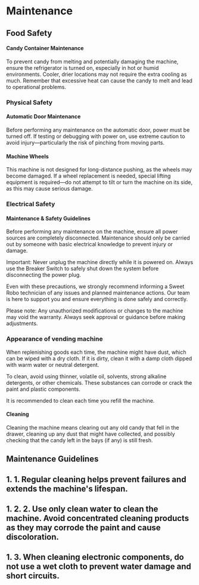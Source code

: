 # Maintenance 

## Food Safety

#### Candy Container Maintenance

To prevent candy from melting and potentially damaging the machine, ensure the refrigerator is turned on, especially in hot or humid environments. Cooler, drier locations may not require the extra cooling as much. Remember that excessive heat can cause the candy to melt and lead to operational problems.

### Physical Safety

#### Automatic Door Maintenance

Before performing any maintenance on the automatic door, power must be turned off. If testing or debugging with power on, use extreme caution to avoid injury—particularly the risk of pinching from moving parts.

#### Machine Wheels

This machine is not designed for long-distance pushing, as the wheels may become damaged. If a wheel replacement is needed, special lifting equipment is required—do not attempt to tilt or turn the machine on its side, as this may cause serious damage.

### Electrical Safety

#### Maintenance & Safety Guidelines

Before performing any maintenance on the machine, ensure all power sources are completely disconnected. Maintenance should only be carried out by someone with basic electrical knowledge to prevent injury or damage.

Important: Never unplug the machine directly while it is powered on. Always use the Breaker Switch to safely shut down the system before disconnecting the power plug.

Even with these precautions, we strongly recommend informing a Sweet Robo technician of any issues and planned maintenance actions. Our team is here to support you and ensure everything is done safely and correctly.

Please note: Any unauthorized modifications or changes to the machine may void the warranty. Always seek approval or guidance before making adjustments.

### Appearance of vending machine 

When replenishing goods each time, the machine might have dust, which can be wiped with a dry cloth. If it is dirty, clean it with a damp cloth dipped with warm water or neutral detergent. 

To clean, avoid using thinner, volatile oil, solvents, strong alkaline detergents, or other chemicals. These substances can corrode or crack the paint and plastic components.

It is recommended to clean each time you refill the machine.

#### Cleaning

Cleaning the machine means clearing out any old candy that fell in the drawer, cleaning up any dust that might have collected, and possibly checking that the candy left in the bays (if any) is still fresh.

## Maintenance Guidelines

## 1\.		1.	Regular cleaning helps prevent failures and extends the machine's lifespan.

## 1\.		2.		2.	Use only clean water to clean the machine. Avoid concentrated cleaning products as they may corrode the paint and cause discoloration.

## 1. 3.	When cleaning electronic components, do not use a wet cloth to prevent water damage and short circuits.